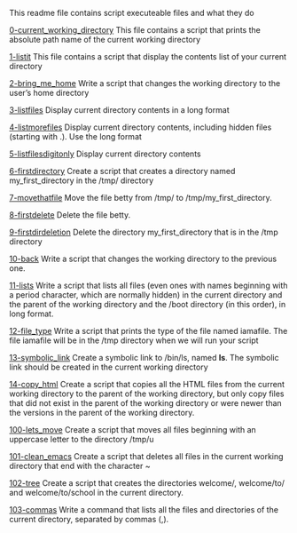This readme file contains script executeable files and what they do

[0-current_working_directory](0-current_working_directory)
This file contains a script that prints the absolute path name of the current working directory

[1-listit](1-listit)
This file contains a script that display the contents list of your current directory

[2-bring_me_home](2-bring_me_home)
Write a script that changes the working directory to the user’s home directory

[3-listfiles](3-listfiles)
Display current directory contents in a long format

[4-listmorefiles](4-listmorefiles)
Display current directory contents, including hidden files (starting with .). Use the long format

[5-listfilesdigitonly](5-listfilesdigitonly)
Display current directory contents

[6-firstdirectory](6-firstdirectory)
Create a script that creates a directory named my_first_directory in the /tmp/ directory

[7-movethatfile](7-movethatfile)
Move the file betty from /tmp/ to /tmp/my_first_directory.

[8-firstdelete](8-firstdelete)
Delete the file betty.

[9-firstdirdeletion](9-firstdirdeletion)
Delete the directory my_first_directory that is in the /tmp directory

[10-back](10-back)
Write a script that changes the working directory to the previous one.

[11-lists](11-lists)
Write a script that lists all files (even ones with names beginning with a period character, which are normally hidden) in the current directory and the parent of the working directory and the /boot directory (in this order), in long format.

[12-file_type](12-file_type)
Write a script that prints the type of the file named iamafile. The file iamafile will be in the /tmp directory when we will run your script

[13-symbolic_link](13-symbolic_link)
Create a symbolic link to /bin/ls, named __ls__. The symbolic link should be created in the current working directory

[14-copy_html](14-copy_html)
Create a script that copies all the HTML files from the current working directory to the parent of the working directory, but only copy files that did not exist in the parent of the working directory or were newer than the versions in the parent of the working directory.

[100-lets_move](100-lets_move)
Create a script that moves all files beginning with an uppercase letter to the directory /tmp/u

[101-clean_emacs](101-clean_emacs)
Create a script that deletes all files in the current working directory that end with the character ~

[102-tree](102-tree)
Create a script that creates the directories welcome/, welcome/to/ and welcome/to/school in the current directory.

[103-commas](103-commas)
Write a command that lists all the files and directories of the current directory, separated by commas (,).
